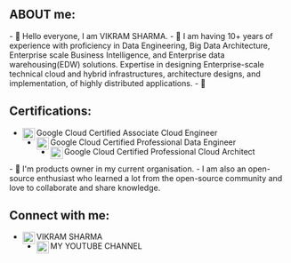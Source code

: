 <h2>ABOUT me:</h2>
- 👋 Hello everyone, I am VIKRAM SHARMA. 
- 👀 I am having 10+ years of experience with proficiency in Data Engineering, Big Data Architecture, Enterprise scale Business Intelligence, and Enterprise data warehousing(EDW) solutions.
Expertise in designing Enterprise-scale technical cloud and hybrid infrastructures, architecture designs, and implementation, of highly distributed applications.
- 🌱 <h2>Certifications:</h2>

<ul>
  <li>Google Cloud Certified Associate Cloud Engineer<a href="[https://www.linkedin.com/in/the-vikram-sharma/](https://www.google.com/url?sa=i&url=https%3A%2F%2Farki1.com%2Fen%2Fgcp-certifications%2Fassociated-cloud-engineer&psig=AOvVaw0MhjkRPUqeJ56ZeLT2LC4f&ust=1669797850897000&source=images&cd=vfe&ved=2ahUKEwjK-KHv_9L7AhWuzaACHfGVCGcQr4kDegQIARBY)" rel="nofollow">
        <img align="left" alt="Certifications" width="22px" src="https://raw.githubusercontent.com/peterthehan/peterthehan/master/assets/linkedin.svg" style="max-  width: 100%;"></a>
  </li>
  <li>Google Cloud Certified Professional Data Engineer<a href="[https://www.youtube.com/@TheVickramsharma](https://www.google.com/url?sa=i&url=https%3A%2F%2Fanalyticsindiamag.com%2Fhow-to-become-google-cloud-certified-professional-data-engineer%2F&psig=AOvVaw2gjLoSFavue3at7-uT8tkv&ust=1669797892059000&source=images&cd=vfe&ved=2ahUKEwiUovKCgNP7AhX4i9gFHSP-Da8Qr4kDegUIARDHAQ)" rel="nofollow">
        <img align="left" alt="Certifications" width="22px" src="https://raw.githubusercontent.com/peterthehan/peterthehan/master/assets/youtube.svg" style="max-width: 100%;"></a>
  </li> 
  <li>Google Cloud Certified Professional Cloud Architect<a href="[https://www.youtube.com/@TheVickramsharma](https://www.google.com/url?sa=i&url=https%3A%2F%2Fmedium.com%2F%40lichen79%2Fgoogle-cloud-certified-professional-architect-paris-eaffd64f3292&psig=AOvVaw2XZXETscbVeqPq45XskWZy&ust=1669797932736000&source=images&cd=vfe&ved=2ahUKEwj396SWgNP7AhW2KbcAHRniC4cQr4kDegUIARDAAQ)" rel="nofollow">
        <img align="left" alt="Certifications" width="22px" src="https://raw.githubusercontent.com/peterthehan/peterthehan/master/assets/youtube.svg" style="max-width: 100%;"></a>
  </li> 
</ul> 
- 🌱 I'm products owner in my current organisation.
- I am also an open-source enthusiast who learned a lot from the open-source community and love to collaborate and share knowledge.
<h2>Connect with me:</h2>

<ul>
  <li>VIKRAM SHARMA<a href="https://www.linkedin.com/in/the-vikram-sharma/" target="_blank" rel="noopener noreferrer">
        <img align="left" alt="Vikram Sharma's LinkedIN" width="22px" src="https://raw.githubusercontent.com/peterthehan/peterthehan/master/assets/linkedin.svg" style="max-  width: 100%;"></a>
  </li>
  <li>MY YOUTUBE CHANNEL<a href="https://www.youtube.com/@TheVickramsharma" target="_blank" rel="noopener noreferrer">
        <img align="left" alt="DataEdge Learning" width="22px" src="https://raw.githubusercontent.com/peterthehan/peterthehan/master/assets/youtube.svg" style="max-width: 100%; "></a>
  </li>
  
</ul>  




